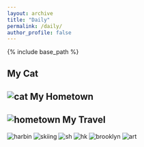 ```yaml
---
layout: archive
title: "Daily"
permalink: /daily/
author_profile: false
---
```


{% include base_path %}

My Cat
---
![cat](../images/cat.png "My Cat, 2022")
My Hometown
---
![hometown](../images/Hometown.png "My Hometown Hefei, China, 2022")
My Travel
---
![harbin](../images/Harbin.png "Hagia Sophia, Harbin, China, 2022")
![skiing](../images/skiing.png "Me skiing, Harbin, China, 2022")
![sh](../images/sh.png "PuDdong, Shanghai, China, 2023")
![hk](../images/HK.png "The Peak, HongKong SAR, China, 2023")
![brooklyn](../images/Brooklyn.png "Brooklyn Bridge, New York, NY, US")
![art](../images/art%20Medium.png "Yale Univeristy Art Gallery, New Haven, CT, US")